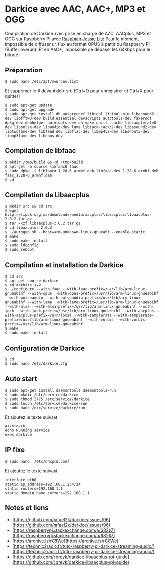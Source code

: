 # Darkice avec AAC, AAC+, MP3 et OGG

Compilation de Darkice avec prise en charge de AAC, AACplus, MP3 et OGG sur Raspberry Pi avec [Raspbian Jessie Lite](http://ftp.jaist.ac.jp/pub/raspberrypi/raspbian_lite/images/raspbian_lite-2017-07-05/)
Pour le moment, impossible de diffuser un flux au format OPUS à partir du Raspberry Pi (Buffer overun). Et en AAC+, impossible de dépaser les 64kbps pour le bitrate.

## Préparation

    $ sudo nano /etc/apt/sources.list
    
Et supprimer le # devant deb-src (Ctrl+O pour enregistrer et Ctrl+X pour quitter)

    $ sudo apt-get update
    $ sudo apt-get upgrade
    $ sudo apt-get install dh-autoreconf libtool libtool-bin libasound2-dev libfftw3-dev build-essential devscripts autotools-dev fakeroot dpkg-dev debhelper autotools-dev dh-make quilt ccache libsamplerate0-dev libpulse-dev libaudio-dev lame libjack-jackd2-dev libasound2-dev libtwolame-dev libfaad-dev libflac-dev libmp4v2-dev libshout3-dev libmp3lame-dev libopus-dev

## Compilation de libfaac

    $ mkdir /tmp/build && cd /tmp/build
    $ apt-get -b source libfaac0 faac
    $ sudo dpkg -i libfaac0_1.28-6_armhf.deb libfaac-dev_1.28-6_armhf.deb faac_1.28-6_armhf.deb
    $ cd

## Compilation de Libaacplus

    $ mkdir src && cd src
    $ wget http://tipok.org.ua/downloads/media/aacplus/libaacplus/libaacplus-2.0.2.tar.gz
    $ tar -xzf libaacplus-2.0.2.tar.gz
    $ cd libaacplus-2.0.2
    $ ./autogen.sh --host=arm-unknown-linux-gnueabi --enable-static
    $ make
    $ sudo make install
    $ sudo ldconfig
    $ sudo reboot

## Compilation et installation de Darkice

    $ cd src
    $ apt-get source darkice
    $ cd darkice-1.2
    $ ./configure --with-faac --with-faac-prefix=/usr/lib/arm-linux-gnueabihf --with-opus --with-opus-prefix=/usr/lib/arm-linux-gnueabihf --with-pulseaudio --with-pulseaudio-prefix=/usr/lib/arm-linux-gnueabihf --with-lame --with-lame-prefix=/usr/lib/arm-linux-gnueabihf --with-alsa --with-alsa-prefix=/usr/lib/arm-linux-gnueabihf --with-jack --with-jack-prefix=/usr/lib/arm-linux-gnueabihf --with-aacplus --with-aacplus-prefix=/usr/local --with-samplerate --with-samplerate-prefix=/usr/lib/arm-linux-gnueabihf --with-vorbis --with-vorbis-prefix=/usr/lib/arm-linux-gnueabihf
    $ make
    $ sudo make install

## Configuration de Darkice

    $ cd
    $ sudo nano /etc/darkice.cfg
    
## Auto start

    $ sudo apt-get install daemontools daemontools-run
    $ sudo mkdir /etc/service/darkice
    $ sudo chmod 2775 /etc/service/darkice
    $ sudo touch /etc/service/darkice/run
    $ sudo nano /etc/service/darkice/run
    
Et ajoutez le texte suivant 

    #!/bin/sh
    echo Running service
    exec darkice

## IP fixe

    $ sudo nano  /etc/dhcpcd.conf

Et ajoutez le texte suivant 

    interface eth0
    static ip_address=192.168.1.234/24
    static routers=192.168.1.1
    static domain_name_servers=192.168.1.1
    
## Notes et liens 

- [https://github.com/rafael2k/darkice/issues/96](https://github.com/rafael2k/darkice/issues/96)
- [https://raspberrypi.stackexchange.com/a/68267](https://raspberrypi.stackexchange.com/a/68267)
- [https://archive.is/rC8We](https://archive.is/rC8We)
- [https://technic2radio.fr/tuto-raspberry-pi-darkice-streaming-audio/](https://technic2radio.fr/tuto-raspberry-pi-darkice-streaming-audio/)
- [https://github.com/coreyk/darkice-libaacplus-rpi-guide](https://github.com/coreyk/darkice-libaacplus-rpi-guide)
